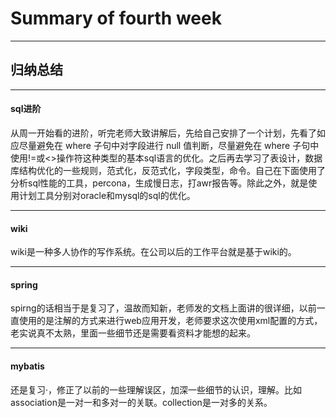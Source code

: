 Summary of fourth week
=

---

## 归纳总结

---

#### sql进阶
从周一开始看的进阶，听完老师大致讲解后，先给自己安排了一个计划，先看了如应尽量避免在 where 子句中对字段进行 null 值判断，尽量避免在 where 子句中使用!=或<>操作符这种类型的基本sql语言的优化。之后再去学习了表设计，数据库结构优化的一些规则，范式化，反范式化，字段类型，命令。自己在下面使用了分析sql性能的工具，percona，生成慢日志，打awr报告等。除此之外，就是使用计划工具分别对oracle和mysql的sql的优化。

---

#### wiki
wiki是一种多人协作的写作系统。在公司以后的工作平台就是基于wiki的。

---

#### spring
spirng的话相当于是复习了，温故而知新，老师发的文档上面讲的很详细，以前一直使用的是注解的方式来进行web应用开发，老师要求这次使用xml配置的方式，老实说真不太熟，里面一些细节还是需要看资料才能想的起来。

---

#### mybatis
还是复习·，修正了以前的一些理解误区，加深一些细节的认识，理解。比如association是一对一和多对一的关联。collection是一对多的关系。